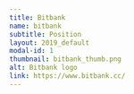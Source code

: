 ```yaml
---
title: Bitbank
name: bitbank
subtitle: Position
layout: 2019_default
modal-id: 1
thumbnail: bitbank_thumb.png
alt: Bitbank logo
link: https://www.bitbank.cc/
---
```

